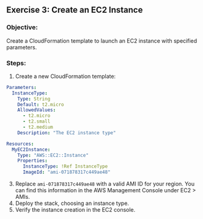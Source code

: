 ## Exercise 3: Create an EC2 Instance 

### Objective:
Create a CloudFormation template to launch an EC2 instance with specified parameters.

### Steps:

1. Create a new CloudFormation template:

```yaml
Parameters:
  InstanceType:
    Type: String
    Default: t2.micro
    AllowedValues:
      - t2.micro
      - t2.small
      - t2.medium
    Description: "The EC2 instance type"

Resources:
  MyEC2Instance:
    Type: "AWS::EC2::Instance"
    Properties:
      InstanceType: !Ref InstanceType
      ImageId: "ami-071878317c449ae48"  

```
3. Replace `ami-071878317c449ae48` with a valid AMI ID for your region. You can find this information in the AWS Management Console under EC2 > AMIs.
4. Deploy the stack, choosing an instance type.
5. Verify the instance creation in the EC2 console.